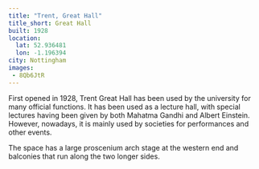 ```yaml
---
title: "Trent, Great Hall"
title_short: Great Hall
built: 1928
location:
  lat: 52.936481
  lon: -1.196394
city: Nottingham
images:
 - 8Qb6JtR
---
```


First opened in 1928, Trent Great Hall has been used by the university for many official functions. It has been used as a lecture hall, with special lectures having been given by both Mahatma Gandhi and Albert Einstein. However, nowadays, it is mainly used by societies for performances and other events.

The space has a large proscenium arch stage at the western end and balconies that run along the two longer sides.
